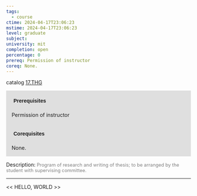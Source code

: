 ```yaml
---
tags:
  - course
ctime: 2024-04-17T23:06:23
mstime: 2024-04-17T23:06:23
level: graduate
subject: 
university: mit
completion: open
percentage: 0
prereq: Permission of instructor
coreq: None.
---
```


catalog [17.THG](http://student.mit.edu/catalog/m17b.html#17.THG)

<span style="display: block; padding: 15px; background-color: rgb(100, 100, 100, 0.2);"><font id="m_prereq1658_0" style="display: block; font-family: Arial, sans-serif; font-weight: bold; padding: 5px">Prerequisites</font><br><span id="prereq1658_0">Permission of instructor</span></span>
<span style="display: block; padding: 15px; background-color: rgb(100, 100, 100, 0.2);"><font id="m_coreq1658_0" style="display: block; font-family: Arial, sans-serif; font-weight: bold; padding: 5px">Corequisites</font><br><span id="coreq1658_0">None.</span></span>

<font style="">Description:</font>
<font style="color: grey; font-size: 0.8rem;">Program of research and writing of thesis; to be arranged by the student with supervising committee.</font>



---

<< HELLO, WORLD >>
